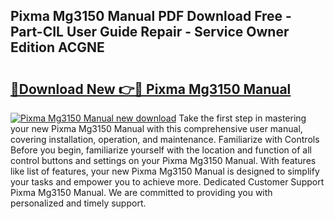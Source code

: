 ## Pixma Mg3150 Manual PDF Download Free - Part-CIL User Guide Repair - Service Owner Edition ACGNE

# <h2><a href="http://cf18167.oget.top/?id=Pixma+Mg3150+Manual">🔗Download New 👉🔴 Pixma Mg3150 Manual</a></h2>

[![Pixma Mg3150 Manual new download](https://i.imgur.com/5g1atiW.png)](http://cf18167.oget.top/?id=Pixma+Mg3150+Manual)
Take the first step in mastering your new Pixma Mg3150 Manual with this comprehensive user manual, covering installation, operation, and maintenance. Familiarize with Controls Before you begin, familiarize yourself with the location and function of all control buttons and settings on your Pixma Mg3150 Manual. With features like list of features, your new Pixma Mg3150 Manual is designed to simplify your tasks and empower you to achieve more. Dedicated Customer Support Pixma Mg3150 Manual. We are committed to providing you with personalized and timely support.
